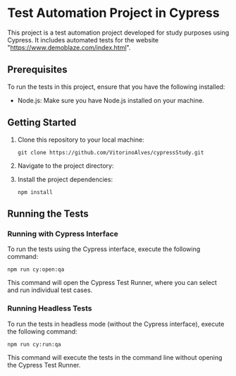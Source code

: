 # Test Automation Project in Cypress

This project is a test automation project developed for study purposes using Cypress. It includes automated tests for the website "https://www.demoblaze.com/index.html".

## Prerequisites

To run the tests in this project, ensure that you have the following installed:

- Node.js: Make sure you have Node.js installed on your machine.

## Getting Started

1. Clone this repository to your local machine:

   ```shell
   git clone https://github.com/VitorinoAlves/cypressStudy.git

2. Navigate to the project directory:

3. Install the project dependencies:

   ```shell
   npm install

## Running the Tests

### Running with Cypress Interface
To run the tests using the Cypress interface, execute the following command:

    npm run cy:open:qa

This command will open the Cypress Test Runner, where you can select and run individual test cases.

### Running Headless Tests
To run the tests in headless mode (without the Cypress interface), execute the following command:

    npm run cy:run:qa

This command will execute the tests in the command line without opening the Cypress Test Runner.
